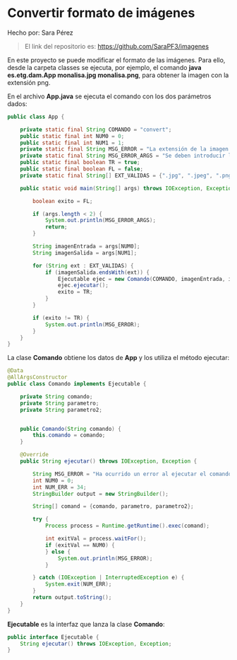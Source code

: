 # Convertir formato de imágenes

Hecho por: Sara Pérez

> El link del repositorio es: <https://github.com/SaraPF3/imagenes>

En este proyecto se puede modificar el formato de las imágenes. Para ello, desde la carpeta classes se ejecuta, por ejemplo, el comando **java es.etg.dam.App monalisa.jpg monalisa.png**, para obtener la imagen con la extensión png.

En el archivo **App.java** se ejecuta el comando con los dos parámetros dados:

```java
public class App {

    private static final String COMANDO = "convert";
    public static final int NUM0 = 0;
    public static final int NUM1 = 1;
    private static final String MSG_ERROR = "La extensión de la imagen no es correcta";
    private static final String MSG_ERROR_ARGS = "Se deben introducir los dos valores correctamente";
    public static final boolean TR = true;
    public static final boolean FL = false;
    private static final String[] EXT_VALIDAS = {".jpg", ".jpeg", ".png", ".gif", ".tiff", ".webp"};

    public static void main(String[] args) throws IOException, Exception {

        boolean exito = FL;

        if (args.length < 2) {
            System.out.println(MSG_ERROR_ARGS);
            return;
        }

        String imagenEntrada = args[NUM0];
        String imagenSalida = args[NUM1];

        for (String ext : EXT_VALIDAS) {
            if (imagenSalida.endsWith(ext)) {
                Ejecutable ejec = new Comando(COMANDO, imagenEntrada, imagenSalida);
                ejec.ejecutar();
                exito = TR;
            }
        }

        if (exito != TR) {
            System.out.println(MSG_ERROR);
        }
    }
}
```

La clase **Comando** obtiene los datos de **App** y los utiliza el método ejecutar:

```java
@Data
@AllArgsConstructor
public class Comando implements Ejecutable {

    private String comando;
    private String parametro;
    private String parametro2;


    public Comando(String comando) {
        this.comando = comando;
    }

    @Override
    public String ejecutar() throws IOException, Exception {

        String MSG_ERROR = "Ha ocurrido un error al ejecutar el comando.";
        int NUM0 = 0;
        int NUM_ERR = 34;
        StringBuilder output = new StringBuilder();

        String[] comand = {comando, parametro, parametro2};

        try {
            Process process = Runtime.getRuntime().exec(comand);

            int exitVal = process.waitFor();
            if (exitVal == NUM0) {
            } else {
                System.out.println(MSG_ERROR);
            }

        } catch (IOException | InterruptedException e) {
            System.exit(NUM_ERR);
        }
        return output.toString();
    }
}
```

**Ejecutable** es la interfaz que lanza la clase **Comando**:

```java
public interface Ejecutable {
    String ejecutar() throws IOException, Exception;
}
```
